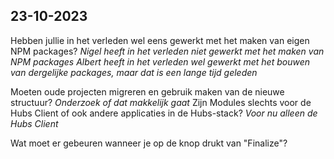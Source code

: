 ## 23-10-2023
Hebben jullie in het verleden wel eens gewerkt met het maken van eigen NPM packages?
*Nigel heeft in het verleden niet gewerkt met het maken van NPM packages*
*Albert heeft in het verleden wel gewerkt met het bouwen van dergelijke packages, maar dat is een lange tijd geleden* 

Moeten oude projecten migreren en gebruik maken van de nieuwe structuur?
*Onderzoek of dat makkelijk gaat*
Zijn Modules slechts voor de Hubs Client of ook andere applicaties in de Hubs-stack?
*Voor nu alleen de Hubs Client*

Wat moet er gebeuren wanneer je op de knop drukt van "Finalize"?